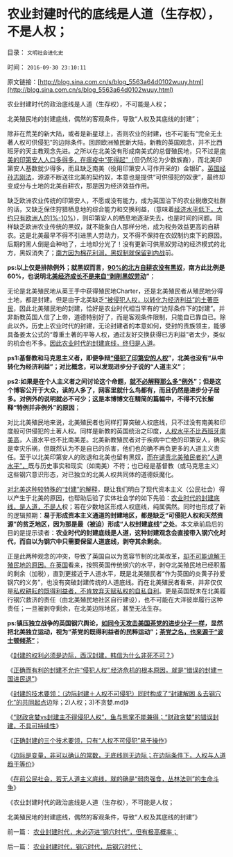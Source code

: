 # 农业封建时代的底线是人道（生存权），不是人权；

目录： `文明社会进化史` 

时间： `2016-09-30 23:10:11` 

原文链接：[http://blog.sina.com.cn/s/blog_5563a64d0102wuuy.html](http://blog.sina.com.cn/s/blog_5563a64d0102wuuy.html)

农业封建时代的政治底线是人道（生存权），不可能是人权；

北美殖民地的封建底线，偶然的客观条件，导致“人权及其底线的封建”；

除非在荒芜的新大陆，或者是新星球上，否则农业的封建，也不可能有“完全无土著人权可供侵犯”的边际条件。回顾欧洲殖民新大陆，新教的英国观念，并不比西班牙的天主教观念先进。之所以在北美没有形成南美式的总督殖民地，只不过是[南美的印第安人人口多得多，在瘟疫中“死得起”（](../../../2014/12/14/西班牙殖民地特别行政区，特区首长，国企建设，印第安人税负；.md)但仍然沦为少数族裔），而北美印第安人基数就少得多，而且缺乏南美（役用印第安人可作开采的）金银矿。[英国经孙志刚法](../../../2011/3/30/美英“孙志刚法”和黑奴待遇.md)，源源不断送往北美的契约奴，本意也是提供“可供侵犯的奴隶”，最终却变成分与土地的北美自耕农，那是因为经济效益作用。

缺乏欧洲农业传统的印第安人，不愿或没有能力，成为英国治下的农业税缴交社群的话，又缺乏保住狩猎栖息地的综合能力和交换利益，（意味着[经济水平低下，大约只有欧洲人的1%-10%](../../../2011/9/28/以色列定居点与北美移民的“擅占村”和家庭牌半自动步枪.md)），则印第安人的栖息地逐渐失去，也是时间的问题。同样缺乏欧洲农业传统的黑奴，就不能象白人那样分地，成为税务效益更高的自耕农。这是北美最早不得不引进黑人劳动力，又不得不保持在农奴制约束下的原因。后期的黑人倒是会种地了，土地却分光了！没有更新可供黑奴劳动的经济模式的北方，黑奴消失了；[南方因为棉花利润，黑奴制就保留到内战](../../../2011/5/23/为什么美国南方会形成黑奴植棉业？.md)前。

**ps:以上仅是排除例外；就黑奴而言，[90%的北方自耕农没有黑奴](../../../2015/7/23/北美土地市场的散户市，杠杆，风险和资本家；.md)，南方此比例是60%，也说明北[美经济成长不是来自“剥削黑奴劳动](../../../2011/5/22/美国南方的（黑奴＋植棉业）是发达的特异型经济.md)”**；

无论是北美殖民地从英王手中获得殖民地Charter，还是北美殖民者从殖民地分得土地，都是封建。但是由于北美缺乏[“被侵犯人权，以转化为经济利益”的土著臣民](../../../2016/9/27/正确封建的三个技术要领，只有“人权不可侵犯”易于操作；.md)，因此北美殖民地的封建，恰好是农业时代相当罕有的“边际条件下的封建”。并非新教英国人信了上帝，道德特别好了，而是客观条件限制，只能自已靠自已。除此以外，历史上农业时代的封建，无论封建者的本意如何，受封的贵族领主，能够具备姜太公式的“尊重土著的平等人权，通过友好交换获得已方利益”者太少，类似的机会也不多。[因此农业时代的封建底线，终归是人道](../../../2016/9/28/边际是变量，非可以确认的常数，无底线则无边际；.md)。

**ps1:基督教和马克思主义者，即便争辩[“侵犯了印第安的人权](../../../2009/7/6/美国残酷屠杀印第安人的历史真相.md)”，北美也没有“从中转化为经济利益”；对比概念，可以发现进步分子说的“人道主义”**；

**ps2:如果是在个人主义者之间讨论这个命题，[就不必解释那么多“例外](../../../2016/9/23/博弈数学模型，仍然是伪科学；.md)”；但是这个博客公开于大众，读的人多了，网客里就什么鸟都有，而且仍然是进步分子居多。对例外的说明就必不可少；这是本博博文在精简的篇幅中，不得不冗长解释“特例并非例外”的原因**；

对比北美殖民地来说，北美殖民者也同样打算突破人权底线，只不过没有南美和印度般可供侵犯的土著人权。同样是新教的英国统治之印度，[人权水平不比西班牙南美高](../../../2014/12/2/美洲印第安人和黑奴，各自的催命符.md)，人道水平也不比南美差。北美新教殖民者对于疾病中亡绝的印第安人，确实是幸灾乐祸，但既然认为不是自已的杀害，他们也的确不再负更多的人道主义责任。至于以北美印第安人的败退和北美也留有黑奴，[而在谴责北美殖民者的“人道水平”，](../../../2015/5/12/为什么政治正确的是殖民帝国，不是美利坚合众国？.md)既与历史事实和现实（如南美）不符；也已经是基督教（或马克思主义）这些钢穴意识形态，对已独立的北美人权共同体的道德妖魔化。

[对北美这种较特殊的“封建”的解释](../../../2011/10/3/欧洲是民主的后进社会；现代资本主义制度发源于美洲殖民地.md)，既让我们明白了现代资本主义（公民社会）得以产生于北美的原因，也帮助后验了实体社会学的如下先验：[农业时代的封建底线，是人道，不是人](../../../2016/9/26/“财政贪婪vs封建主不得侵犯人权”，鱼与熊掌不能兼得；.md)权；若在少数地区形成人权底线，纯属偶然。同时也形成了新的逻辑预期：**易于形成资本主义通道的封建地区，都是缺乏“可侵犯人权和天然资源”的贫乏地区，因为那是最（被迫）形成“人权封建底线”之处**。本文承前启后的目的是提示读者：**农业时代的封建底线是人道，这种封建观念会直接带入钢穴化时代，而自以为钢穴中只需要保留人道底线，剥夺其余剩余**。

正是此两种观念的冲突，导致了英国自以为宽容节制的北美改革，[却不可能谅解于殖民地的原因。在英国](../../../2011/5/8/北美独立战争英国真的万恶不赦吗？.md)看来，按照英国传统钢穴的水平，剥夺北美殖民地已经积蓄的剩余（加税），直到更接近于人道水平，既是北美殖民者“作为英国的炎黄子孙爱钢穴的义务”，也没有突破封建传统的人道底线。而在北美殖民者看来，并非仅仅是[私权耕耘的既得利益者，不肯放弃天赋私权的自私自利](../../../2013/6/15/《独立日》的美国精神：自由人决不放弃既得利益；.md)。更是英国既未在北美履行钢穴救济的责任（由北美殖民地社区自行建设），也不可能在大洋彼岸履行这种责任；一旦被剥夺剩余，在北美边际地区，甚至无法生存。

**ps:镇压独立战争的英国钢穴舆论，[如同今天攻击美国茶党的进步分子一样](../../../2011/10/18/NoPrivateNotax！美国茶党和中国乌有之乡.md)，显然把北美独立运动，视为“茶党的既得利益者的民粹运动”；[茶党之名，也来源于“波士顿倾茶”](../../../2008/3/22/《爱国者》后谈北美独立战争的政治经济外交军事史.md)**；

《[封建的权利必须是边际，西汉封建，韩信为什么非死不可？](../../../2016/9/23/封建的权利必须是边际，韩信为什么非死不可？.md)》

《[正确而有利的封建不允许“侵犯人权”,经济危机的根本原因，就是“错误的封建＝国进民退”](../../../2016/9/24/封建错觉，正确和错误的封建，姜太公的“供应侧改革”.md)》

《[封建的技术要领：（边际封建＋人权不可侵犯）同时构成了“封建解困
＆去钢穴化”的共同起点](../../../2016/9/25/正确封建的技术要领：1)边际；2)人权；3)不贪婪.md)》

《[“财政贪婪vs封建主不得侵犯人权”，鱼与熊掌不能兼得；“财政贪婪”的错误封建，不具可持续性](../../../2016/9/26/“财政贪婪vs封建主不得侵犯人权”，鱼与熊掌不能兼得；.md)》

《[正确封建的三个技术要领，只有“人权不可侵犯”易于操作](../../../2016/9/27/正确封建的三个技术要领，只有“人权不可侵犯”易于操作；.md)》

《[边际是变量，非可以确认的常数，无底线则无边际；在边际条件下，人权与人道趋于等价](../../../2016/9/28/边际是变量，非可以确认的常数，无底线则无边际；.md)》

《[在前公民社会，若无人道主义底线，就的确是“弱肉强食，丛林法则”的生命斗争](../../../2016/9/29/农业封建时代，钢穴时代，后钢穴时代；.md)》

《农业封建时代的政治底线是人道（生存权），不可能是人权；

北美殖民地的封建底线，偶然的客观条件，导致“人权及其底线的封建”》

前一篇： [农业封建时代，未必迈进“钢穴时代”，但有极高概率；](../../../2016/10/1/农业封建时代，未必迈进“钢穴时代”，但有极高概率；.md)

后一篇： [农业封建时代，钢穴时代，后钢穴时代；](../../../2016/9/29/农业封建时代，钢穴时代，后钢穴时代；.md)

